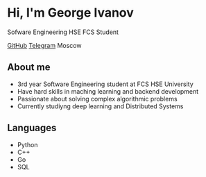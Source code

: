 # Hi, I'm George Ivanov
Sofware Engineering HSE FCS Student

[GitHub](https://github.com/prikokes) [Telegram](https://t.me/prikokes) Moscow 

## About me
- 3rd year Software Engineering student at FCS HSE University
- Have hard skills in maching learning and backend development
- Passionate about solving complex algorithmic problems
- Currently studiyng deep learning and Distributed Systems

## Languages 
- Python
- C++
- Go
- SQL
